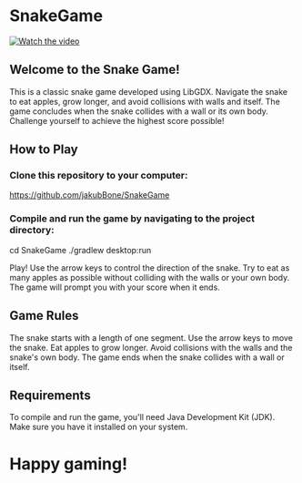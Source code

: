 # SnakeGame

[![Watch the video](src/assests/menuImage.png)](https://www.youtube.com/watch?v=PkdEGEKiCYQ)

## Welcome to the Snake Game!
This is a classic snake game developed using LibGDX. Navigate the snake to eat apples, grow longer, and avoid collisions with walls and itself. 
The game concludes when the snake collides with a wall or its own body. Challenge yourself to achieve the highest score possible!

## How to Play

### Clone this repository to your computer:
<https://github.com/jakubBone/SnakeGame>

### Compile and run the game by navigating to the project directory:
cd SnakeGame
./gradlew desktop:run

Play! Use the arrow keys to control the direction of the snake. Try to eat as many apples as possible without colliding with the walls or your own body. 
The game will prompt you with your score when it ends.

## Game Rules
The snake starts with a length of one segment.
Use the arrow keys to move the snake.
Eat apples to grow longer.
Avoid collisions with the walls and the snake's own body.
The game ends when the snake collides with a wall or itself.

## Requirements
To compile and run the game, you'll need Java Development Kit (JDK). 
Make sure you have it installed on your system. 

# Happy gaming!
